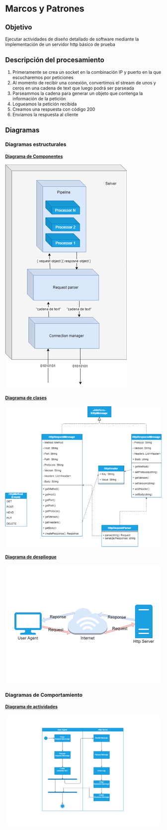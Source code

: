 # Marcos y Patrones

## Objetivo
Ejecutar actividades de diseño detallado de software mediante la implementación de un servidor
http básico de prueba

## Descripción del procesamiento

1. Primeramente se crea un socket en la combinación IP y puerto en la que escucharemos por peticiones
2. Al momento de recibir una conexión, convertimos el stream de unos y ceros en una cadena de text que luego podrá ser parseada
3. Parseammos la cadena para generar un objeto que contenga la información de la petición
4. Logueamos la petición recibida
5. Creamos una respuesta con código 200
5. Enviamos la respuesta al cliente


## Diagramas

### Diagramas estructurales

#### [Diagrama de Componentes](https://drive.google.com/file/d/1f8nMRdii9rgghjJXw1yMWbSsWKuabmQg/view?usp=sharing)
 ![image.png](https://raw.githubusercontent.com/jsoto0025/eafit.httpserver/master//Documentation/images/uml-componentes-diagram-b.png)

#### [Diagrama de clases](https://drive.google.com/file/d/1vFhEw-44pBMuWKQeXJMHlMY-JCUOKLbf/view?usp=sharing)
 ![image.png](https://raw.githubusercontent.com/jsoto0025/eafit.httpserver/master//Documentation/images/uml-clases-diagramB.png)

#### [Diagrama de despliegue](https://drive.google.com/file/d/1y0OHZs0uo-muBTQ1z-5_3zR6ZHKDHd_m/view?usp=sharing)
 ![image.png](https://raw.githubusercontent.com/jsoto0025/eafit.httpserver/master//Documentation/images/uml-diagrama-despliegueB.png)

### Diagramas de Comportamiento

#### [Diagrama de actividades](https://drive.google.com/file/d/1sMBNNXBy4c5ZmWnw5LiROM3euaW3x4Zv/view?usp=sharing)
 ![image.png](https://raw.githubusercontent.com/jsoto0025/eafit.httpserver/master//Documentation/images/uml-diagrama-actividades.png)

